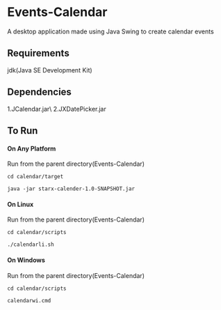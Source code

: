 # Events-Calendar

A desktop application made using Java Swing to create calendar events

## Requirements

jdk(Java SE Development Kit)

## Dependencies

1.JCalendar.jar\\
2.JXDatePicker.jar

## To Run

#### On Any Platform

Run from the parent directory(Events-Calendar)
```
cd calendar/target
```
```
java -jar starx-calender-1.0-SNAPSHOT.jar
```
#### On Linux

Run from the parent directory(Events-Calendar)
```
cd calendar/scripts
```
```
./calendarli.sh
```

#### On Windows

Run from the parent directory(Events-Calendar)
```
cd calendar/scripts
```
```
calendarwi.cmd
```
